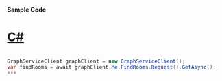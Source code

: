 #### Sample Code
# [C#](#tab/c-sharp)

```C#

GraphServiceClient graphClient = new GraphServiceClient();
var findRooms = await graphClient.Me.FindRooms.Request().GetAsync();
*** 

```